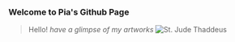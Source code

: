 ### Welcome to Pia's Github Page

>Hello! *have a glimpse of my artworks*
	![St. Jude Thaddeus](![311065609_1198558504206592_5696004102003097894_n](https://user-images.githubusercontent.com/118333734/202359825-6055e615-39cf-4e86-8ac2-cd2697645fab.png))
